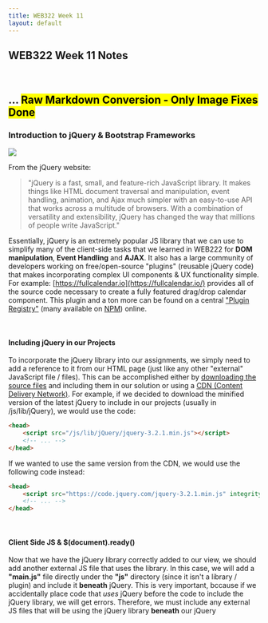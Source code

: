 ```yaml
---
title: WEB322 Week 11
layout: default
---
```


## WEB322 Week 11 Notes

<br>

## ... <mark>Raw Markdown Conversion - Only Image Fixes Done</mark>

### Introduction to jQuery & Bootstrap Frameworks

![](/web322/media/uploads/2016/08/jquery-logo.jpg)

From the jQuery website:

> "jQuery is a fast, small, and feature-rich JavaScript library. It makes things like HTML document traversal and manipulation, event handling, animation, and Ajax much simpler with an easy-to-use API that works across a multitude of browsers. With a combination of versatility and extensibility, jQuery has changed the way that millions of people write JavaScript."

Essentially, jQuery is an extremely popular JS library that we can use to simplify many of the client-side tasks that we learned in WEB222 for **DOM manipulation**, **Event Handling** and **AJAX**. It also has a large community of developers working on free/open-source "plugins" (reusable jQuery code) that makes incorporating complex UI components & UX functionality simple. For example: [https://fullcalendar.io](https://fullcalendar.io/) provides all of the source code necessary to create a fully featured drag/drop calendar component. This plugin and a ton more can be found on a central ["Plugin Registry"](https://plugins.jquery.com/) (many available on [NPM](https://www.npmjs.com/search?q=jquery-plugin)) online.

<br>

#### Including jQuery in our Projects

To incorporate the jQuery library into our assignments, we simply need to add a reference to it from our HTML page (just like any other "external" JavaScript file / files). This can be accomplished either by [downloading the source files](https://jquery.com/download/) and including them in our solution or using a [CDN (Content Delivery Network)](https://code.jquery.com/). For example, if we decided to download the minified version of the latest jQuery to include in our projects (usually in /js/lib/jQuery), we would use the code:

```html
<head>
    <script src="/js/lib/jQuery/jquery-3.2.1.min.js"></script>
    <!-- ... -->
</head>
```

If we wanted to use the same version from the CDN, we would use the following code instead:

```html
<head>
    <script src="https://code.jquery.com/jquery-3.2.1.min.js" integrity="sha256-hwg4gsxgFZhOsEEamdOYGBf13FyQuiTwlAQgxVSNgt4="crossorigin="anonymous"></script>
    <!-- ... -->
</head>
```

<br>

#### Client Side JS & $(document).ready()

Now that we have the jQuery library correctly added to our view, we should add another external JS file that uses the library. In this case, we will add a **"main.js"** file directly under the **"js"** directory (since it isn't a library / plugin) and include it **beneath** jQuery. This is very important, bccause if we accidentally place code that _uses_ jQuery before the code to include the jQuery library, we will get errors. Therefore, we must include any external JS files that will be using the jQuery library **beneath** our jQuery <script> element:

```html
<head>
    <script src="https://code.jquery.com/jquery-3.2.1.min.js" integrity="sha256-hwg4gsxgFZhOsEEamdOYGBf13FyQuiTwlAQgxVSNgt4="crossorigin="anonymous"></script>
    <script src="/js/main.js"></script>
    <!-- ... -->
</head>
```

To test to make sure everything is working properly, we will write an anonymous _callback_ function (inside main.js) and provide it to the **$(document).ready()** method:

```javascript
$(document).ready(function(){
    console.log("document ready!");
});

// alternatively:

// $(function() {
//    console.log( "document ready!" );
// });

console.log("file loaded");
```

If we try running our file in the web browser with the console open, we should see the messages: "file loaded" followed by "document ready!". This is because the (callback) function provided to the **$(document).ready** function contains text that will _only_ output when the **document is ready**, ie: **when the DOM is ready and safe to manipulate**. Since we will be primarily be using the DOM (updating nodes, wiring up events, etc), we must ensure that all of our jQuery code is written _inside_ a callback provided to $document.ready(). From the [documentation](https://learn.jquery.com/using-jquery-core/document-ready/):

> "A page can't be manipulated safely until the document is "ready." jQuery detects this state of readiness for you. Code included inside $( document ).ready() will only run once the page Document Object Model (DOM) is ready for JavaScript code to execute. Code included inside $( window ).on( "load", function() { ... }) will run once the entire page (images or iframes), not just the DOM, is ready."

This is why you will see most jQuery examples written in the pattern:

```javascript
$(function() {
    // do something cool...
});
```

The **dollar sign ($)** syntax is just a shortcut for **jQuery**. So the above code could be re-written as **jQuery(function(){ ... });**, however this is not as common. Typically, the dollar sign ($) syntax is left intact, unless it is conflicting with another client-side JS library (prototype.js, MooTools, YUI, etc.), in which case, the [.noConflict()](http://api.jquery.com/jQuery.noConflict/) function is used and we abandon the $.

<br>

#### jQuery Selectors

One of the most valuable features provided by jQuery is it's comprehensive and powerful **[selectors](https://api.jquery.com/category/selectors/)** which provide a fast way of accessing elements in the DOM using CSS-style syntax, similar to **document.querySelector()** and **document.querySelectorAll()**. However, jQuery selectors have been expanded to include more flexibility and cross-browser compatibility. Additionally, since jQuery selectors return one or more objects that **_wrap_ native DOM elements**, we also gain access to a number of functions to easily work with the result set (ie: watching for events / modifying the DOM).

Some common selectors that jQuery gives us are:

<table class="table-bordered table-condensed" style="width:100%; margin-bottom:20px;">
<tbody><tr><th style="width:1000px">Selector</th><th style="width: 70%">Description</th></tr>
<tr><td><a href="https://api.jquery.com/all-selector/" target="_blank">$( "*" )</a></td><td><strong>All Selector:</strong> Selects all elements</td></tr>
<tr><td><a href="https://api.jquery.com/id-selector/" target="_blank">$( "#myDiv" )</a></td><td><strong>id Selector:</strong> Selects a single element with the given id attribute.</td></tr>
<tr><td><a href="https://api.jquery.com/class-selector/" target="_blank">$( ".myClass" )</a></td><td><strong>class Selector</strong> Selects all elements with the given class.</td></tr>
<tr><td><a href="https://api.jquery.com/input-selector/" target="_blank">$( ":input" )</a></td><td><strong>input Selector</strong> Selects all input, textarea, select and button elements.</td></tr>
<tr><td><a href="https://api.jquery.com/radio-selector/" target="_blank">$( ":radio" )</a></td><td><strong>radio Selector</strong> Selects all elements of type radio.</td></tr>
<tr><td><a href="https://api.jquery.com/checkbox-selector/" target="_blank">$( ":checkbox" )</a></td><td><strong>checkbox Selector</strong> Selects all elements of type checkbox.</td></tr>
<tr><td><a href="https://api.jquery.com/visible-selector/" target="_blank">$( ":visible" )</a></td><td><strong>visible Selector</strong> Selects all elements that are visible.</td></tr>
<tr><td><a href="https://api.jquery.com/hidden-selector/" target="_blank"> $( ":hidden" )</a></td><td><strong>hidden Selector </strong> Selects all elements that are hidden (the opposite of :visible).</td></tr>
<tr><td><a href="https://api.jquery.com/odd-selector/" target="_blank">$( ":odd" )</a> ie: <a href="https://api.jquery.com/odd-selector/" target="_blank">$( "tr:odd" )</a></td><td><strong>odd Selector</strong> Selects odd elements, zero-indexed. See also <a href="https://api.jquery.com/even-selector/" target="_blank">even</a>.</td></tr>
<tr><td><a href="https://api.jquery.com/has-selector/" target="_blank">$( ":has(selector)" )</a> ie: <a href="https://api.jquery.com/has-selector/" target="_blank">$( "div:has(p)" )</a></td><td><strong>has() Selector</strong> Selects elements which contain at least one element that matches the specified selector.</td></tr>
<tr><td colspan="2"><strong>For a full list of the <em>60+</em> selector types</strong>, refer to: <a href="https://api.jquery.com/category/selectors/" target="_blank">https://api.jquery.com/category/selectors</a></td></tr>

</tbody></table>

<br>

#### Accessing the Selected Elements

As discussed above, using one (or more) of the above selectors gives us access to (jQuery wrapped) DOM elements. Using this, we can either work with the **whole collection** of returned results, ie:

```javascript
$(document).ready(function(){
    // make all <li> elements inside <ul class="list1">...</ul> bold
    $("ul.list1 li").css("font-weight", "bold"); 
});
```

Access **each element** individually using [.each()](https://api.jquery.com/each/) & [$(this)](http://www.learningjquery.com/2007/08/what-is-this):

```javascript
$(document).ready(function(){
    // append each <li> element inside <ul class="list1">...</ul>
    // with it's position in the list
    $( "ul.list1 li" ).each(function( index ) { // DO NOT use () => {} syntax here
        $(this).append(" " + index);
    });
});
```

**Filter the results** down further using [.filter()](https://api.jquery.com/filter/):

```javascript
$(document).ready(function(){
    // make all odd <li> elements inside <ul class="list1">...</ul> bold
    $("ul.list1 li").filter(":odd").css("font-weight", "bold"); 
});
```

<br>

#### Event Handling

An important part of web programming is the ability execute code when a certain "event" occurs (ie: a button is pressed, a form is submitted, a value changed, the user swiped up, etc, etc.). The act of registering a (callback) function to a specific event is often termed "wiring" up the event, in the same way that we would wire up a light bulb to a light switch. Fortunately, jQuery provides a very intuitive way to add/remove logic from an event, as well as exposing a wide range of events to choose from:

*   [Keyboard Events](https://api.jquery.com/category/events/keyboard-events/)
*   [Mouse Events](https://api.jquery.com/category/events/mouse-events/)
*   [Form Events](https://api.jquery.com/category/events/form-events/)
*   [Browser Events](https://api.jquery.com/category/events/browser-events/)
*   [Mobile Events (swipe, tap, etc)](https://api.jquerymobile.com/category/events/)

If we wish to respond to one of the events listed above, we invoke the [.on()](http://api.jquery.com/on/) method on the specific **element(s)** that we wish to "wire" the event to. For example, say we wish to change the font colour of a list element when it's "clicked":

```javascript
$(document).ready(function () {
    $("ul.list1").on("click", "li", function () { // DO NOT use () => {} syntax here
        $(this).css("color", "red");
    });

    $("ul.list1").append("<li>I get the event too!</li>");
});
```

Notice how we can specify the event on a parent element (<ul class="list1">...</ul>) and provide a **selector** to specify the target (child) element(s) for the event? This syntax is important, because if we dynamically add an element to the list it will automatically get the event as well! For example, say we wish to build DOM nodes dynamically that must respond to an event, such as table rows built from JSON data that show a tooltip when clicked? To ensure that every new row gets the click event, we specify the event on the table and provide a selector to handle the dynamically-added <tr> elements.

On the other hand, if we want to _remove_ an event from an element, we simply invoke the [.off()](http://api.jquery.com/off/) method on the element:

```javascript
$(document).ready(function () {
    $("ul.list1").off("click", "li");
});
```

<br>

#### DOM Modification

Now that we know how to select elements from the DOM and wire events, it is important to discuss how we can actually **update** the DOM. We have seen this in the examples above using the [.css()](http://api.jquery.com/css/) and [.append()](http://api.jquery.com/append/), however jQuery provides a host of other methods to modify the DOM, including:

<table class="table-bordered table-condensed" style="width:100%; margin-bottom:20px;">
<tbody><tr><th style="width:1000px">Property / Method</th><th style="width: 70%">Description</th></tr>
<tr><td><a href="http://api.jquery.com/jquery/#jQuery-html-attributes" target="_blank">$('<element>', {})</element></a></td><td>Create a new element by specifying a string defining a single, standalone, HTML element (e.g. &lt;div/&gt; or &lt;div&gt;&lt;/div&gt;), followed by an optional object consisting of attributes, events, and methods to call on the newly-created element.</td></tr>
<tr><td><a href="http://api.jquery.com/css/" target="_blank">.css()</a></td><td>Get the value of a computed style property for the first element in the set of matched elements or set one or more CSS properties for every matched element.</td></tr>
<tr><td><a href="http://api.jquery.com/append/" target="_blank">.append()</a></td><td>Insert content, specified by the parameter, to the end of each element in the set of matched elements.</td></tr>
<tr><td><a href="http://api.jquery.com/remove/" target="_blank">.remove()</a></td><td>Remove the set of matched elements from the DOM.</td></tr>
<tr><td><a href="http://api.jquery.com/clone/" target="_blank">.clone()</a></td><td>Create a deep copy of the set of matched elements.</td></tr>
<tr><td><a href="http://api.jquery.com/attr/" target="_blank">.attr()</a></td><td>Get the value of an attribute for the first element in the set of matched elements or set one or more attributes for every matched element.</td></tr>
<tr><td><a href="http://api.jquery.com/addClass/" target="_blank">.addClass()</a></td><td>Adds the specified class(es) to each element in the set of matched elements. Also see <a href="http://api.jquery.com/removeClass/" target="_blank">.removeClass()</a></td></tr>
<tr><td><a href="http://api.jquery.com/replaceWith/" target="_blank">.replaceWith()</a></td><td>Replace each element in the set of matched elements with the provided new content and return the set of elements that was removed.</td></tr>
<tr><td><a href="http://api.jquery.com/wrap/" target="_blank">.wrap()</a></td><td>Wrap an HTML structure around each element in the set of matched elements.</td></tr>
<tr><td><a href="http://api.jquery.com/text/" target="_blank">.text()</a></td><td>Get the combined text contents of each element in the set of matched elements, including their descendants, or set the text contents of the matched elements.</td></tr>
<tr><td><a href="http://api.jquery.com/html/" target="_blank">.html()</a></td><td>Get the HTML contents of the first element in the set of matched elements or set the HTML contents of every matched element.</td></tr>
<tr><td><a href="http://api.jquery.com/val/" target="_blank">.val()</a></td><td>Get the current value of the first element in the set of matched elements or set the value of every matched element.</td></tr>
<tr><td colspan="2"><strong>For a full list of the <em>40+</em> properties / methods</strong> used for DOM manipulation, refer to: <a href="https://api.jquery.com/category/manipulation/" target="_blank">http://api.jquery.com/category/manipulation</a></td></tr>

</tbody></table>

#### Using AJAX

AJAX is rapidly becoming one of the most important technologies in web programming. AJAX enables single-page applications and more streamlined user interfaces for working with data. Recall (from week 9), creating an AJAX request with data and working with the response involved the following code (at minimum):

```javascript
let httpRequest = new XMLHttpRequest();

httpRequest.open('POST', 'https://httpbin.org/post');

// set the Request Header and send the request
httpRequest.setRequestHeader("Content-Type", "application/json");
httpRequest.send(JSON.stringify({ user: "John Doe", job: "unknown" }));

httpRequest.onreadystatechange = function(){
    // check the current value of the readyState & status properties
    // if successful, process the data
    if (httpRequest.readyState === 4) { // The request has completed ("done")
        if (httpRequest.status === 200) {  // We successfully recieved the response
            // Create object jsData from the JSON received in responseText
            let jsData = JSON.parse(httpRequest.responseText);
            // render it in the console
            console.log(jsData);
        }else{
            console.log("error: " + httpRequest.statusText);
        }
    }
}
```

jQuery provides a much cleaner, cross-browser and backwards compatible approach with it's [$.ajax()](http://api.jquery.com/jquery.ajax/) method:

```javascript
$.ajax({
    url: "https://httpbin.org/post",
    type: "POST",
    data: JSON.stringify({ user: "John Doe", job: "unknown" }),
    contentType: "application/json"
})
.done(function (data) {
    console.log(data);
})
.fail(function (err) {
    console.log("error: " + err.statusText);
});
```
<br>

### Bootstrap Framework

![](/web322/media/uploads/2017/07/bootstrap-5-e1499300485358.png)

The Bootstrap framework is a set of **JavaScript** & **CSS** files that simplify the design of complex layouts & UI/UX functionality. It is often used as a starting point for modern websites, given its clean design patterns and unobtrusive JavaScript components. Bootstrap also has excellent [documentation](https://getbootstrap.com/docs/3.3/getting-started/), making it simple for developers to prototype web apps quickly and efficiently. It is for these reasons that it's been so widely adopted by the industry as the de facto starting point when building everything from simple static sites to complex web applications.

<br>

#### Including Bootstrap in our Projects

Like jQuery, to incorporate Bootstrap into our projects, we simply need to add some external files to our views and we can begin using it right away. As with any external JavaScript or CSS files, we can choose to either [download the files](http://getbootstrap.com/getting-started/#download) to our local project, or use a CDN (content delivery network).

It is important to note that Bootstrap **depends on jQuery** for it's interactive components, so if we wish to use anything beyond the CSS features of the Bootstrap framework, we must include jQuery as well:

Using a **local copy** - typically installed in "/lib/bootstrap":

```html
<head>
    <link rel="stylesheet"  href="/lib/bootstrap/css/bootstrap.min.css">
    <!-- it is common to place the .js files at the end of the <body> tag as well -->
    <script src="/js/lib/jQuery/jquery-3.2.1.min.js"></script>
    <script src="/lib/bootstrap/js/bootstrap.min.js"></script>
    <!-- ... -->
</head>
```

Using a **CDN**:

```html
<head>
    <link rel="stylesheet" href="https://maxcdn.bootstrapcdn.com/bootstrap/3.3.7/css/bootstrap.min.css" integrity="sha384-BVYiiSIFeK1dGmJRAkycuHAHRg32OmUcww7on3RYdg4Va+PmSTsz/K68vbdEjh4u" crossorigin="anonymous">
    <!-- it is common to place the .js files at the end of the <body> tag as well -->
    <script src="https://code.jquery.com/jquery-3.2.1.min.js" integrity="sha256-hwg4gsxgFZhOsEEamdOYGBf13FyQuiTwlAQgxVSNgt4="crossorigin="anonymous"></script>
    <script src="https://maxcdn.bootstrapcdn.com/bootstrap/3.3.7/js/bootstrap.min.js" integrity="sha384-Tc5IQib027qvyjSMfHjOMaLkfuWVxZxUPnCJA7l2mCWNIpG9mGCD8wGNIcPD7Txa" crossorigin="anonymous"></script>
    <!-- ... -->
</head>
```

<br>

#### Responsive Grid System

Arguably one of the best features of the Bootstrap framework is it's [Responsive Grid System](https://getbootstrap.com/docs/3.3/css/#grid). CSS Grid systems have risen in popularity in recent years because they allow designers to easily create visually pleasing, clean layouts without manually fiddling with floats, margins, padding, flexbox, etc. Additionally, if a "responsive" grid system is used correctly, it can be very simple to create layouts that **also** conform to responsive design principles. Recall: responsive design can be defined as:

> ![](/web322/media/uploads/2017/07/responsive-design-illustration.jpg)  
>   
> ( img src: [https://www.tutorialrepublic.com/twitter-bootstrap-tutorial/bootstrap-responsive-layout.php](https://www.tutorialrepublic.com/twitter-bootstrap-tutorial/bootstrap-responsive-layout.php) )  
>   
> "Responsive web design, originally defined by [Ethan Marcotte in A List Apart](http://alistapart.com/article/responsive-web-design/), responds to the needs of the users and the devices they're using. The layout changes based on the size and capabilities of the device. For example, on a phone users would see content shown in a single column view; a tablet might show the same content in two columns."

Fortunately, Bootstrap's Grid System makes this task extremely simple, but still provides enough tools to create complex arrangements of elements based on viewport size.

To get started, we begin with a **.container** - this is the outermost block element that will contain all of the "rows" and "columns" of the grid system as well as centre the content (grid) on the page:

```html
<div class="container"></div>
```

Next, we must figure out how many "rows" we wish to include in our layout. For now, let's include two (2) rows:

```html
<div class="container">
    <div class="row">
    </div>
    <div class="row">
    </div>
</div>
```

To complete our "grid" we must choose how many columns we would like to add (we can have a different number in each row). In Bootstrap, we can add a **maximum of twelve (12)** columns. If we wish to have fewer columns (ie: 3 columns), we tell each column how many of the 12 columns it should take up. For example, if we want to have three (3) columns, each column would be as wide as **four (4) columns**, since 4 + 4 + 4 = 12\. Similarly, if we only wanted to have two (2) columns, each column would be as wide as **six (6) columns**, since 6 + 6 = 12, and so on:  

![](/web322/media/uploads/2017/07/grid-numbers.png)

Once we have decided how many columns we want at the largest size, we must determine how each of those columns will **scale with the viewport**. The most common configuration has the grid starting out stacked on mobile devices and tablet devices (the extra small to small range) before becoming horizontal on desktop (medium and larger) devices.

To achieve this, we use the class **"col-md-*"** where ***** is how **wide** we want the columns to be at their (medium and larger) size. Let's say that each of our rows will have three (3) columns - in the largest size, it would appear as:  

![](/web322/media/uploads/2017/07/grid-md-4.png)  

However, in the mobile and tablet size (extra small to small range), our columns would appear stacked:  

![](/web322/media/uploads/2017/07/grid-md-4-stacked.png)

To implement this in our example from above, we simply add three (3) columns in each "row":

```html
<div class="container">
    <div class="row">
        <div class="col-md-4"></div>
        <div class="col-md-4"></div>
        <div class="col-md-4"></div>
    </div>
    <div class="row">
        <div class="col-md-4"></div>
        <div class="col-md-4"></div>
        <div class="col-md-4"></div>
    </div>
</div>
```

<br>

#### Viewport Specific Configurations

If we want to be more specific with how the grids appear at each viewport size, we can use one or more of the following [class prefixes](https://getbootstrap.com/docs/3.3/css/#grid-options) on each row (* represents number of columns):

<table class="table-bordered table-condensed" style="width:100%; margin-bottom:20px;">
<tbody><tr><td style="width:1000px">.col-xs-*</td><td style="width: 70%">Extra small devices - Phones ( &lt; 768px )</td></tr>
<tr><td>.col-sm-*</td><td>Small devices - Tablets ( ≥ 768px )</td></tr>
<tr><td>.col-md-*</td><td>Medium devices - Desktops ( ≥ 992px )</td></tr>
<tr><td>.col-lg-*</td><td>Large devices - Desktops ( ≥ 1200px )</td></tr>
</tbody></table>

<br>

#### Offsetting Columns

Sometimes our design requires columns to be "offset" from the left of the grid. For example, if we wanted to only use the 4 middle columns, we would create a single "col-md-4" and offset it by four (4) columns from the left. This can be accomplished with Bootstrap's **.col-x-offset-y** classes, where **x is the target size** (ie, "sm", "md", etc.) and **y is the number of columns** (1 - 12). For example (from the Boostrap documentation):  

![](/web322/media/uploads/2017/07/grid-md-4-offset.png)  

```javascript
<div class="container">
    <div class="row">
        <div class="col-md-4">.col-md-4</div>
        <div class="col-md-4 col-md-offset-4">.col-md-4 .col-md-offset-4</div>
    </div>
    <div class="row">
        <div class="col-md-3 col-md-offset-3">.col-md-3 .col-md-offset-3</div>
        <div class="col-md-3 col-md-offset-3">.col-md-3 .col-md-offset-3</div>
    </div>
    <div class="row">
        <div class="col-md-6 col-md-offset-3">.col-md-6 .col-md-offset-3</div>
    </div>
</div>
```

**Note:** As a final (but important) note about responsive design; Bootstrap also has created some **[Responsive Utility Classes](https://getbootstrap.com/docs/3.3/css/#responsive-utilities)** that enable the visibility of elements to be toggled depending on each device size (ie: xs, sm, md, lg). Using these utilities in conjunction with the responsive grid system (as illustrated above), it is possible to implement a complex, responsive layout without writing any extra CSS to manage the configuration across device sizes!

<br>

#### Components

Bootstrap comes with a wide range of [reusable components](https://getbootstrap.com/docs/3.3/components/) to help implement your design. They are all widely used, however there is only enough time to discuss the most interesting/important ones today:

<br>

#### Glyphicons

Bootstrap comes bundled with the premium icon font [Glyphicons](https://getbootstrap.com/docs/3.3/components/#glyphicons). Most modern web apps use icons to help the usability of their application, for example a "magnifying glass" ( ) for searching, or a "floppy disk" ( ) to indicate saving. As a way to offer the icons in as flexible a manner as possible (rendered "cleanly" at any size), special web fonts where introduced that contain the icons. This is where Glyphicons comes in - it is essentially a font that contains a large range of icons that we can use in our application. Since it is a font (represented as a vector), we can size the icon up or down depending on our needs using the "font-size" property, without any loss of quality:  
![](/web322/media/uploads/2017/07/icon-font.png)  
( img src: [http://glyphicons.com](http://glyphicons.com/) )

To incorporate an icon using Bootstrap's Glyphicons (often used in <button> elements), simply use the following code (in this case, we will use the "search" icon):

```html
<span class="glyphicon glyphicon-search"></span>
```

<br>

#### Buttons

Another important "component" that Bootstrap provides is a set of classes to [render buttons](https://getbootstrap.com/docs/3.3/css/#buttons). There is no escaping the need for buttons, whether they're hyperlinks ( <a>...</a> ), buttons ( <button>...</button> ) or input type=submit / button buttons ( <input type="submit" />). Once again, Bootstrap comes to the rescue with a set of classes to create consistent, clean buttons:  

![](/web322/media/uploads/2017/07/bootstrap-buttons.png)  

```html
<!-- Standard button -->
<button type="button" class="btn btn-default">Default</button>

<!-- Provides extra visual weight and identifies the primary action in a set of buttons -->
<button type="button" class="btn btn-primary">Primary</button>

<!-- Indicates a successful or positive action -->
<button type="button" class="btn btn-success">Success</button>

<!-- Contextual button for informational alert messages -->
<button type="button" class="btn btn-info">Info</button>

<!-- Indicates caution should be taken with this action -->
<button type="button" class="btn btn-warning">Warning</button>

<!-- Indicates a dangerous or potentially negative action -->
<button type="button" class="btn btn-danger">Danger</button>
```

It is important to note that the classes used above (ie: ".btn", ".btn-primary", "btn-success", etc) can also be used on the following types of elements:

*   **hyperlinks:** <a class="btn btn-default" href="#" role="button">Link</a>
*   **button elements:** <button class="btn btn-default" type="submit">Button</button>
*   **input type="button" elements:** <input class="btn btn-default" type="button" value="Input">
*   **input type="submit" elements:** <input class="btn btn-default" type="submit" value="Submit">

<br>

#### Button Sizes

While the buttons rendered above look good and match Bootstrap's default style, we don't necessarily always want to render them in that size. To overcome this and add some flexibility to the sizing, Bootstrap has also provided the following sizing classes to work with buttons:  

![](/web322/media/uploads/2017/07/bootstrap-btn-sizes.png)  

```html
<p>
    <button type="button" class="btn btn-primary btn-lg">Large button</button>
    <button type="button" class="btn btn-default btn-lg">Large button</button>
</p>
<p>
    <button type="button" class="btn btn-primary">Default button</button>
    <button type="button" class="btn btn-default">Default button</button>
</p>
<p>
    <button type="button" class="btn btn-primary btn-sm">Small button</button>
    <button type="button" class="btn btn-default btn-sm">Small button</button>
</p>
<p>
    <button type="button" class="btn btn-primary btn-xs">Extra small button</button>
    <button type="button" class="btn btn-default btn-xs">Extra small button</button>
</p>
```

<br>

#### Dropdown Buttons

There are a few more interesting things that we can do to work with buttons (ie: setting ["active" state](https://getbootstrap.com/docs/3.3/css/#buttons-active), ["disabled" state](https://getbootstrap.com/docs/3.3/css/#buttons-disabled) & creating [block level buttons](https://getbootstrap.com/docs/3.3/css/#buttons-sizes)), however one of the coolest (and most useful) button treatments that Bootstrap provides is the "dropdown button":  

![](/web322/media/uploads/2017/07/bootstrap-btn-dropdown.png)  

```html
<div class="dropdown">
    <button class="btn btn-primary dropdown-toggle" type="button" id="dropdownMenu1" data-toggle="dropdown" aria-haspopup="true">
    Dropdown&nbsp;&nbsp;<span class="caret"></span>
    </button>
    <ul class="dropdown-menu" aria-labelledby="dropdownMenu1">
    <li><a href="#">Action</a></li>
    <li><a href="#">Another action</a></li>
    <li><a href="#">Something else here</a></li>
    <li role="separator" class="divider"></li>
    <li><a href="#">Separated link</a></li>
    </ul>
</div>
```

<br>

#### Navigation Bar

Almost every website you visit or web app you use will feature some sort of **navigation bar**. Users depend on this to navigate through your app and explore all of the features/information available. Bootstrap has it's own [responsive navigation bar](https://getbootstrap.com/docs/3.3/components/#navbar-default) that is highly customizable and works very nicely on mobile devices. To get started, let's create a navigation bar with a "Brand" (space for a logo) and three (3) navigation links, the first of which is "active" (selected) - this would represent the current page / view:  

**Full Navigation Bar**  

![](/web322/media/uploads/2017/07/navbar-full.png)  

**Mobile (Compressed) Navigation Bar**  

![](/web322/media/uploads/2017/07/navbar-mobile.png)  

**Mobile (Expanded) Navigation Bar**  

![](/web322/media/uploads/2017/07/navbar-mobile-down.png)

```html
<nav class="navbar navbar-inverse navbar-static-top">
    <div class="container">
    <!-- Brand and toggle get grouped for better mobile display -->
    <div class="navbar-header">
        <button type="button" class="navbar-toggle collapsed" data-toggle="collapse" data-target="#bs-example-navbar-collapse-1" aria-expanded="false">
        <span class="sr-only">Toggle navigation</span>
        <span class="icon-bar"></span>
        <span class="icon-bar"></span>
        <span class="icon-bar"></span>
        </button>
        <a class="navbar-brand" href="#">Brand</a>
    </div>

    <!-- Collect the nav links, forms, and other content for toggling -->
    <div class="collapse navbar-collapse" id="bs-example-navbar-collapse-1">
        <ul class="nav navbar-nav">
        <li class="active"><a href="#">Link</a></li>
        <li><a href="#">Link</a></li>
        <li><a href="#">Link</a></li>
        </ul>
    </div>
    </div>
</nav>
```

There's a lot going on in the above code, but a large chunk of it is boilerplate and is rarely changed. The main areas that we would typically alter in the above code are:

```html
<nav class="navbar navbar-inverse navbar-static-top">
```

Here, we have a few options on how the overall navigation bar will appear by changing which classes we include. We cannot change the "navbar" class, however we can use the following other options:

*   **navbar-inverse** can instead be: **"navbar-default"** - this will change the scheme from dark to light
*   **navbar-static-top** can be either **removed** (resulting in rounded corners), **changed to "navbar-fixed-top"** which will always keep the navbar in place at the **top of the page**, regardless of scroll position, or **changed to "navbar-fixed-bottom"** which will always keep the navbar in place at the **bottom of the page**, regardless of scroll position

```html
<a class="navbar-brand" href="#">Brand</a>
```

Next, we can skip down to the "navbar-brand" (unless you wish to change the id's from "bs-example-navbar-collapse-1" - in which case simply do a find/replace). We do not typically change anything fundamental about this code except:

*   **href="#"** would typically redirect back to the root ("/") or homepage of the website / application
*   **Brand** - this text would usually be replaced with a logo ("brand") image.

```html
<ul class="nav navbar-nav"> ... </ul>
```

The above unordered list simply contains the list of links that are available in the navigation bar. We can have one (1) or more of these lists and they can either be left-aligned (by default / **adding the class "navbar-left"**) or right-aligned (by **adding the class "navbar-right"**).

If we wish to add more or less links, we can add/remove them here. Additionally, we can add things like:  

**Dropdown Lists:**  

```html
<ul class="nav navbar-nav">
    <li class="dropdown">
        <a href="#" class="dropdown-toggle" data-toggle="dropdown" role="button" aria-haspopup="true" aria-expanded="false">Dropdown <span class="caret"></span></a>
        <ul class="dropdown-menu">
            <li><a href="#">Action</a></li>
            <li><a href="#">Another action</a></li>
        </ul>
    </li>
</ul>
```

**Form Elements:**  

```html
<ul class="nav navbar-nav">
    ...
</ul>
<form class="navbar-form navbar-right">
    <div class="input-group">
        <input type="text" class="form-control" placeholder="Search">
        <span class="input-group-btn">
        <button type="submit" class="btn btn-default">Submit</button>                
        </span>
    </div>
</form>
```

<br>

#### Forms

Since our WEB322 app has been making extensive use of the Bootstrap form classes, we will be sticking with a simple example - for a more in-depth description of the Bootstrap form classes, refer to the official documentation here: [https://getbootstrap.com/docs/3.3/css/#forms](https://getbootstrap.com/docs/3.3/css/#forms).

To get started using Bootstrap forms, you really only need to remember three classes: **form-group**, **form-control** and **control-label** (used to highlight the label when ["Validation States"](https://getbootstrap.com/docs/3.3/css/#forms-control-validation) are applied to the parent element). From the Bootstrap documentation:

> "Individual form controls automatically receive some global styling. All textual <input>, <textarea>, and <select> elements with **.form-control** are set to **width: 100%;** by default. Wrap labels and controls in **.form-group** for optimum spacing."

![](/web322/media/uploads/2017/07/bootstrap-simple-form.png)

```html
<form>
    <div class="form-group">
    <label for="exampleInputEmail1" class="control-label" >Email address</label>
    <input type="email" class="form-control" id="exampleInputEmail1" placeholder="Email">
    </div>
    <div class="form-group">
    <label for="exampleInputPassword1" class="control-label" >Password</label>
    <input type="password" class="form-control" id="exampleInputPassword1" placeholder="Password">
    </div>
    <div class="form-group">
    <label for="exampleInputFile" class="control-label" >File input</label>
    <input type="file" id="exampleInputFile">
    <p class="help-block">Example block-level help text here.</p>
    </div>
    <div class="checkbox">
    <label class="control-label" >
        <input type="checkbox"> Check me out
    </label>
    </div>
    <button type="submit" class="btn btn-default">Submit</button>
</form>
```

<br>

#### Bootstrap JavaScript (jQuery) Components

Due to time constraints, it is impossible to discuss all of the fantastic [Bootstrap JavaScript Components](https://getbootstrap.com/docs/3.3/javascript/) and how they work in detail. However, we will provide some examples for the more interesting/useful ones. If you are seriously interested in using Bootstrap in your projects, the above link is a "must-read". Please note that like the other Bootstrap components, the code used below is largely boilerplate and there is little room for configuration out of the box - simply follow the pattern of elements and CSS classes and the Bootstrap framework will take care of the rest.

<br>

#### Dismissible Alerts

[Dismissible Alerts](https://getbootstrap.com/docs/3.3/javascript/#alerts) in Bootstrap are simply small divs that provide a temporary message to the user, ie: "Warning: your session will time out in 2 minutes". We often do not want to clutter the user interface with these alerts, so Bootstrap has included functionality to allow users to "dissmiss" the alert (by pressing a close ("x") button). Additionally alerts can be given a different colour depending on the kind of alert, including: red ("alert-danger"), yellow ("alert-warning"), blue ("alert-info") and green ("alert-success"):  

![](/web322/media/uploads/2017/07/alerts.png)

```html
<div class="alert alert-danger alert-dismissible fade in" role="alert"> 
    <button type="button" class="close" data-dismiss="alert" aria-label="Close">
        <span aria-hidden="true">×</span>
    </button>
    <strong>Error:</strong> Something went wrong. 
</div>

<div class="alert alert-warning alert-dismissible fade in" role="alert"> 
    <button type="button" class="close" data-dismiss="alert" aria-label="Close">
        <span aria-hidden="true">×</span>
    </button>
    <strong>Warning:</strong> Something might go wrong soon. 
</div>

<div class="alert alert-info alert-dismissible fade in" role="alert"> 
    <button type="button" class="close" data-dismiss="alert" aria-label="Close">
        <span aria-hidden="true">×</span>
    </button>
    <strong>Information:</strong> Something is happening. 
</div>

<div class="alert alert-success alert-dismissible fade in" role="alert"> 
    <button type="button" class="close" data-dismiss="alert" aria-label="Close">
        <span aria-hidden="true">×</span>
    </button>
    <strong>Success:</strong> Something went right! 
</div>
```

<br>

#### Tabs

Tabs are an extremely common user-interface component. They have been used in these notes (see Week 7 - "Putting it All Together") and play a significant role in optimizing space on a screen for categorized information. Using jQuery, the Bootstrap framework has created a standard HTML pattern that we can leverage to create a functioning [tab control](https://getbootstrap.com/docs/3.3/javascript/#tabs) without writing a single line of JavaScript!

Once again the following code is largely boilerplate out of the box. As long as we follow the predefined structure, our tabs will function properly.  

![](/web322/media/uploads/2017/07/tabs.png)

```html
<!-- Nav tabs -->
<ul class="nav nav-tabs" role="tablist">
    <li role="presentation" class="active"><a href="#home" aria-controls="home" role="tab" data-toggle="tab">Home</a></li>
    <li role="presentation"><a href="#profile" aria-controls="profile" role="tab" data-toggle="tab">Profile</a></li>
    <li role="presentation"><a href="#messages" aria-controls="messages" role="tab" data-toggle="tab">Messages</a></li>
    <li role="presentation"><a href="#settings" aria-controls="settings" role="tab" data-toggle="tab">Settings</a></li>
</ul>

<!-- Tab panes -->
<div class="tab-content">
    <div role="tabpanel" class="tab-pane active" id="home"><br />home content</div>
    <div role="tabpanel" class="tab-pane" id="profile"><br />profile content</div>
    <div role="tabpanel" class="tab-pane" id="messages"><br />messages content</div>
    <div role="tabpanel" class="tab-pane" id="settings"><br />settings content</div>
</div>
```

In the above code, notice how we have some identifiers repeated across the "Nav tabs" section and the "Tab panes" section? These are primarily the **href** and **aria-controls** attributes in the "Nav tabs" section. The **href** attributes each link to the **corresponding "Tab pane" id** that they wish to show when clicked, and the **aria-controls** attribute helps aid in the [accessibility](https://developer.mozilla.org/en-US/docs/Web/Accessibility/ARIA) of the control.

<br>

#### Tab Configuration

Even though the tabs are fairly standard, we do have some configuration options available, such as:

*   **Using a Fade Effect**: To make tabs fade in, add the class "fade" to each "tab-pane". The first tab pane must also have the "in" class to make the initial content visible.  

```html
<div class="tab-content">
    <div role="tabpanel" class="tab-pane fade in active" id="home"><br />home content</div>
    <div role="tabpanel" class="tab-pane fade" id="profile"><br />profile content</div>
    <div role="tabpanel" class="tab-pane fade" id="messages"><br />messages content</div>
    <div role="tabpanel" class="tab-pane fade" id="settings"><br />settings content</div>
</div>
```

*   **Adding "Pill" Styling:** We can make the tabs appear as buttons by adding the class "nav-pills" to the "Nav tabs" <ul> element:  

        <ul class="nav nav-tabs nav-pills" role="tablist">

*   **Stacking the "Pill" Tabs:** Another option is to display the tabs above one another in a "stack". Please note, this the **not** same thing as ["vertical tabs"](http://dbtek.github.io/bootstrap-vertical-tabs/demo.html). Stacking the tabs simply places each tab "pill" in a vertical stack with the pane(s) at the bottom.  

```html
<ul class="nav nav-tabs nav-pills nav-stacked" role="tablist">
```

<br>

#### Modal Window

The ["modal window"](https://getbootstrap.com/docs/3.3/javascript/#modals) is one of the most important components in the list and you will find yourself needing it on every project. Essentially, a modal window is a custom in-page popup window that blocks the background content from being clicked on / interacted with. You will often see login/registration forms, chat windows, forms to edit table row data, etc. placed in modal windows.

The Bootstrap implementation is very clean and easy to use - it also has the bonus of ensuring that the generated modal windows are "responsive" and will not break the view or cause excessive scrolling when accessed on a mobile device. The following code is a simple example of how a modal window is defined and how it can be "wired up" to be opened by clicking a button.

![](/web322/media/uploads/2017/07/modal.png)

```html
<!-- Button trigger modal -->
<button type="button" class="btn btn-primary" data-toggle="modal" data-target="#myModal">
    Launch demo modal
</button>

<!-- Modal -->
<div class="modal fade" id="myModal" tabindex="-1" role="dialog" aria-labelledby="myModalLabel">
    <div class="modal-dialog" role="document">
    <div class="modal-content">
        <div class="modal-header">
        <button type="button" class="close" data-dismiss="modal" aria-label="Close"><span aria-hidden="true">&times;</span></button>
        <h4 class="modal-title" id="myModalLabel">Modal title</h4>
        </div>
        <div class="modal-body">
        ...
        </div>
        <div class="modal-footer">
        <button type="button" class="btn btn-default" data-dismiss="modal">Close</button>
        <button type="button" class="btn btn-primary" onclick="console.log('saved!'); $('#myModal').modal('hide');">Save changes</button>
        </div>
    </div>
    </div>
</div>
```

Once again, there's a lot going on in the above code, but (as before) a large chunk of it is boilerplate and is rarely changed. The main areas that we would typically alter in the above code are:

    <button type="button" class="btn btn-primary" data-toggle="modal" data-target="#myModal">
      Launch demo modal
    </button>

This is simply the element that actually launches the modal. This could be **any element** that has the properties **data-toggle="modal"** and **data-target="#someId"** where "#someId" will be the the id of your "modal" <div>...</div>.

```html
<div class="modal fade" id="myModal" tabindex="-1" role="dialog" aria-labelledby="myModalLabel">
```

The only things that we can really change here are the **id** of the "modal" and the **aria-labelledby** value (this corresponds to the id of your "modal-title" <h4> - see below)

```html
<h4 class="modal-title" id="myModalLabel">Modal title</h4>
```

This is the text that appears as the "title" of the modal window. Here we would typically change the **inner text** and the **id** (we just need to make sure that the id matches the "aria-labeledby" property above.

```html
<div class="modal-body">
        ...
</div>
```

The "modal-body" element is where we will place the content of the modal window. This could be anything, however typically "grid" rows/colums are placed here (see "Responsive Grid System" above) to position the content.

```html
<div class="modal-footer">
        <button type="button" class="btn btn-default" data-dismiss="modal">Close</button>
        <button type="button" class="btn btn-primary" onclick="console.log('saved!'); $('#myModal').modal('hide');">Save changes</button>
</div>
```

Finally we have the "modal-footer". Once again, we can have anything we like in this element, however it is common to have a "Close" button (to cancel the action using the data-dismiss="modal" property) and a "Save" or "Submit" button (to confirm the action and programatically hide the modal using **$("#modalId").modal("hide");**, where "#modalId" is the id of the modal window).

<br>

### Sources

*   [https://api.jquery.com](https://api.jquery.com)
*   [http://learn.jquery.com](http://learn.jquery.com)
*   [http://www.learningjquery.com](http://www.learningjquery.com)
*   [http://getbootstrap.com](http://getbootstrap.com)
*   [https://www.bootply.com](https://www.bootply.com)
*   [https://www.w3schools.com/bootstrap](https://www.w3schools.com/bootstrap)
*   [https://www.tutorialrepublic.com/twitter-bootstrap-tutorial/bootstrap-responsive-layout.php](https://www.tutorialrepublic.com/twitter-bootstrap-tutorial/bootstrap-responsive-layout.php)
*   [https://developers.google.com/web/fundamentals/design-and-ui/responsive/](https://developers.google.com/web/fundamentals/design-and-ui/responsive/)